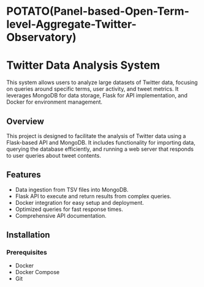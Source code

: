# POTATO(Panel-based-Open-Term-level-Aggregate-Twitter-Observatory)

# Twitter Data Analysis System

This system allows users to analyze large datasets of Twitter data, focusing on queries around specific terms, user activity, and tweet metrics. It leverages MongoDB for data storage, Flask for API implementation, and Docker for environment management.

## Overview

This project is designed to facilitate the analysis of Twitter data using a Flask-based API and MongoDB. It includes functionality for importing data, querying the database efficiently, and running a web server that responds to user queries about tweet contents.

## Features

- Data ingestion from TSV files into MongoDB.
- Flask API to execute and return results from complex queries.
- Docker integration for easy setup and deployment.
- Optimized queries for fast response times.
- Comprehensive API documentation.

## Installation

### Prerequisites

- Docker
- Docker Compose
- Git
